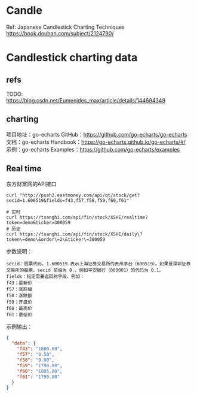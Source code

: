 # Candle

Ref: Japanese Candlestick Charting Techniques https://book.douban.com/subject/2124790/


# Candlestick charting data

## refs
TODO:  
https://blog.csdn.net/Eumenides_max/article/details/144694349

## charting
项目地址：go-echarts GitHub：https://github.com/go-echarts/go-echarts  
文档：go-echarts Handbook：https://go-echarts.github.io/go-echarts/#/  
示例：go-echarts Examples：https://github.com/go-echarts/examples  



## Real time

东方财富网的API接口  
```shell
curl "http://push2.eastmoney.com/api/qt/stock/get?secid=1.600519&fields=f43,f57,f58,f59,f60,f61"

# 实时
curl https://tsanghi.com/api/fin/stock/XSHE/realtime?token=demo&ticker=300059
# 历史
curl https://tsanghi.com/api/fin/stock/XSHE/daily\?token\=demo\&order\=2\&ticker\=300059
```

参数说明：
```shell
secid：股票代码，1.600519 表示上海证券交易所的贵州茅台（600519）。如果是深圳证券交易所的股票，secid 前缀为 0.，例如平安银行（000001）的代码为 0.1。
fields：指定需要返回的字段，例如：
f43：最新价
f57：涨跌幅
f58：涨跌额
f59：开盘价
f60：最高价
f61：最低价
```
示例输出：
```json
{
  "data": {
    "f43": "1800.00",
    "f57": "0.50",
    "f58": "9.00",
    "f59": "1790.00",
    "f60": "1805.00",
    "f61": "1795.00"
  }
}
```